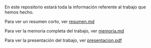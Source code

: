 En este repositorio estará toda la información referente al trabajo que hemos hecho.

Para ver un resumen corto, ver [resumen.md](https://github.com/alvarospunk/SWAP/blob/master/trabajo/resumen.md)

Para ver la memoria completa del trabajo, ver [memoria.md](https://github.com/alvarospunk/SWAP/blob/master/trabajo/memoria.md)

Para ver la presentación del trabajo, ver [presentacion.pdf](https://github.com/alvarospunk/SWAP/blob/master/trabajo/presentacion.pdf)
 

